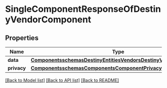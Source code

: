 # SingleComponentResponseOfDestinyVendorComponent

## Properties
Name | Type | Description | Notes
------------ | ------------- | ------------- | -------------
**data** | [**ComponentsschemasDestinyEntitiesVendorsDestinyVendorComponent**](ComponentsschemasDestinyEntitiesVendorsDestinyVendorComponent.md) |  | [optional] 
**privacy** | [**ComponentsschemasComponentsComponentPrivacySetting**](ComponentsschemasComponentsComponentPrivacySetting.md) |  | [optional] 

[[Back to Model list]](../README.md#documentation-for-models) [[Back to API list]](../README.md#documentation-for-api-endpoints) [[Back to README]](../README.md)


